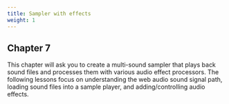 ```yaml
---
title: Sampler with effects
weight: 1
---
```

## Chapter 7

This chapter will ask you to create a multi-sound sampler that plays back sound files and processes them with various audio effect processors. The following lessons focus on understanding the web audio sound signal path, loading sound files into a sample player, and adding/controlling audio effects.
